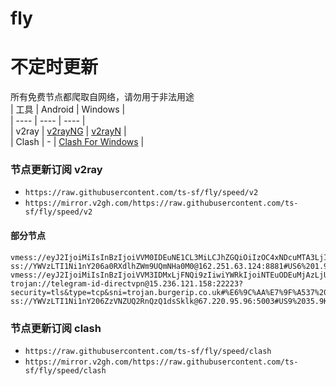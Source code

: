 # fly
# 不定时更新
所有免费节点都爬取自网络，请勿用于非法用途  
|  工具  | Android  | Windows  |  
|  ----  | ----   | ----  |  
| v2ray  | [v2rayNG](https://github.com/2dust/v2rayNG/releases) | [v2rayN](https://github.com/2dust/v2rayN/releases) |  
| Clash  | - | [Clash For Windows](https://github.com/2dust/clashN/releases) | 
  
### 节点更新订阅  v2ray
- `https://raw.githubusercontent.com/ts-sf/fly/speed/v2`  
- `https://mirror.v2gh.com/https://raw.githubusercontent.com/ts-sf/fly/speed/v2`  

#### 部分节点  
``` 
vmess://eyJ2IjoiMiIsInBzIjoiVVM0IDEuNE1CL3MiLCJhZGQiOiIzOC4xNDcuMTA3LjIxNCIsInBvcnQiOiIyMzc3MCIsImlkIjoiNmM1NjUwY2QtYWFhYy00MTEwLWZiMzUtYjY1ZTdkZDQyYjQyIiwiYWlkIjoiMCIsInNjeSI6ImF1dG8iLCJuZXQiOiJ0Y3AiLCJ0eXBlIjoiIiwiaG9zdCI6IiIsInBhdGgiOiIiLCJ0bHMiOiIiLCJzbmkiOiIiLCJ0ZXN0X25hbWUiOiJVUzQifQ==
ss://YWVzLTI1Ni1nY206a0RXdlhZWm9UQmNHa0M0@162.251.63.124:8881#US6%201.9MB%2Fs
vmess://eyJ2IjoiMiIsInBzIjoiVVM3IDMxLjFNQi9zIiwiYWRkIjoiNTEuODEuMjAzLjU3IiwicG9ydCI6IjI4ODYwIiwiaWQiOiIxNzg0NDk3ZC0wM2ExLTQwYmItYmI4Yi1kZTRmZmFjN2M1OWMiLCJhaWQiOiIwIiwic2N5IjoiYXV0byIsIm5ldCI6InRjcCIsInR5cGUiOiJub25lIiwiaG9zdCI6IiIsInBhdGgiOiIiLCJ0bHMiOiJub25lIiwic25pIjoiIiwidGVzdF9uYW1lIjoiVVM3In0=
trojan://telegram-id-directvpn@15.236.121.158:22223?security=tls&type=tcp&sni=trojan.burgerip.co.uk#%E6%9C%AA%E7%9F%A537%20705.9KB%2Fs
ss://YWVzLTI1Ni1nY206ZzVNZUQ2RnQzQ1dsSklk@67.220.95.96:5003#US9%2035.9KB%2Fs
```
### 节点更新订阅  clash
- `https://raw.githubusercontent.com/ts-sf/fly/speed/clash`  
- `https://mirror.v2gh.com/https://raw.githubusercontent.com/ts-sf/fly/speed/clash`  


